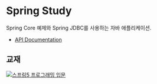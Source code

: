 # Spring Study

Spring Core 예제와 Spring JDBC를 사용하는 자바 애플리케이션.

* [API Documentation](https://w0nse0k.github.io/spring_study/)

## 교재

[![스프링5 프로그래밍 입문](http://image.kyobobook.co.kr/images/book/xlarge/970/x9788980782970.jpg)](http://www.kyobobook.co.kr/product/detailViewKor.laf?ejkGb=KOR&mallGb=KOR&barcode=9788980782970&orderClick=LAG)


